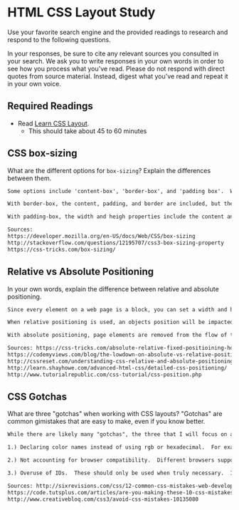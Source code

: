 # HTML CSS Layout Study

Use your favorite search engine and the provided readings to research and respond to the following questions.

In your responses, be sure to cite any relevant sources you consulted in your search. We ask you to write responses in your own words in order to see how you process what you've read. Please do not respond with direct quotes from source material. Instead, digest what you've read and repeat it in your own voice.

## Required Readings

- Read [Learn CSS Layout](http://learnlayout.com).
  - This should take about 45 to 60 minutes

## CSS box-sizing

What are the different options for `box-sizing`? Explain the differences between them.

```md
Some options include 'content-box', 'border-box', and 'padding box'.  With content-box, the width and height properties are measured by only including the content.  Padding, border, and margin are excluded.

With border-box, the content, padding, and border are included, but the margin is not included.  It is of must use when you may not know in advance what the margin will be.

With padding-box, the width and heigh properties include the content and padding, but not the border or margin.

Sources:
https://developer.mozilla.org/en-US/docs/Web/CSS/box-sizing
http://stackoverflow.com/questions/12195707/css3-box-sizing-property
https://css-tricks.com/box-sizing/


```

## Relative vs Absolute Positioning

In your own words, explain the difference between relative and absolute positioning.

```md
Since every element on a web page is a block, you can set a width and height and the element will adhere to that.  The default position for every element is static.  However, relative and absolute position are options that can be applied based on your wants and needs.

When relative positioning is used, an objects position will be impacted relative to itself, or relative to its normal position.  Adding top, right, bottom, or left properties will move the element from where it was originally placed.

With absolute positioning, page elements are removed from the flow of the document can be placed exactly where you want them to display on the page.  An element with absolute positioning is not affected by other elements, nor does it affect other elements itself.  The elements are positioned in relation to the parent element or browser window.  This means that the element will display in the location specified even if another element is already displaying in that same location.

Sources: https://css-tricks.com/absolute-relative-fixed-positioining-how-do-they-differ/
https://codemyviews.com/blog/the-lowdown-on-absolute-vs-relative-positioning
http://cssreset.com/understanding-css-relative-and-absolute-positioning-explained/
http://learn.shayhowe.com/advanced-html-css/detailed-css-positioning/
http://www.tutorialrepublic.com/css-tutorial/css-position.php

```

## CSS Gotchas

What are three "gotchas" when working with CSS layouts? "Gotchas" are common gimistakes that are easy to make, even if you know better.

```md
While there are likely many "gotchas", the three that I will focus on are as follows.

1.) Declaring color names instead of using rgb or hexadecimal.  For example, declaing the color "red" instead of applying a red rgb or hexadecimal value.  The color "red" may be rendered differently from one browser to another, but rgb and hexadecimal values will apply more consistency across browsers.

2.) Not accounting for browser compatibility.  Different browsers support CSS differently.  Something that is supported by Chrome and Firefox may not be supported by an older version of IE.  A developer should check his or her CSS across the many different browsers to account for any differences in rendering, and apply any tweaks that may be needed to make the display as uniform as possible.

3.) Overuse of IDs.  These should only be used when truly necessary.  IDs are more specific than classes.  When a class and ID are in conflict, the IDs properties will be applied.  This can be problematic in maintaining a webpage, as changing he style would require the developer to account for and update the many differnet IDs that could be present in the CSS.  By using classes instead of IDs, maintenance is made easier, as a few classes can be updated to make more sweeping style changines.

Sources: http://sixrevisions.com/css/12-common-css-mistakes-web-developers-make/
https://code.tutsplus.com/articles/are-you-making-these-10-css-mistakes--net-1692
http://www.creativebloq.com/css3/avoid-css-mistakes-10135080
```
